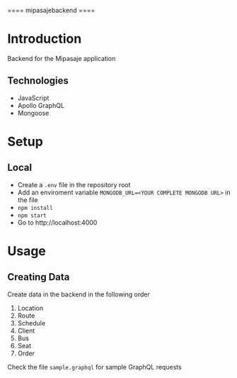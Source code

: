 ==== mipasajebackend ====

# Introduction
Backend for the Mipasaje application

## Technologies
* JavaScript
* Apollo GraphQL
* Mongoose


# Setup
## Local
* Create a `.env` file in the repository root
* Add an enviroment variable `MONGODB_URL=<YOUR COMPLETE MONGODB URL>` in the file
* `npm install`
* `npm start`
* Go to http://localhost:4000

# Usage
## Creating Data
Create data in the backend in the following order
1. Location
1. Route
1. Schedule
1. Client
1. Bus
1. Seat
1. Order

Check the file `sample.graphql` for sample GraphQL requests